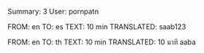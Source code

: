 Summary: 3
User: pornpatn

FROM: en TO: es
TEXT: 10 min
TRANSLATED:  saab123

FROM: en TO: th
TEXT: 10 min
TRANSLATED: 10 นาที aaba
